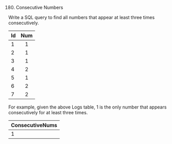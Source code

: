 
180. Consecutive Numbers

Write a SQL query to find all numbers that appear at least three times consecutively.

| Id  | Num |
| ----|:---:|
| 1   | 1   |
| 2   | 1   |
| 3   | 1   |
| 4   | 2   |
| 5   | 1   |
| 6   | 2   |
| 7   | 2   |

For example, given the above Logs table, 1 is the only number that appears consecutively for at least three times.

| ConsecutiveNums  |
| -----------------|
| 1                |
